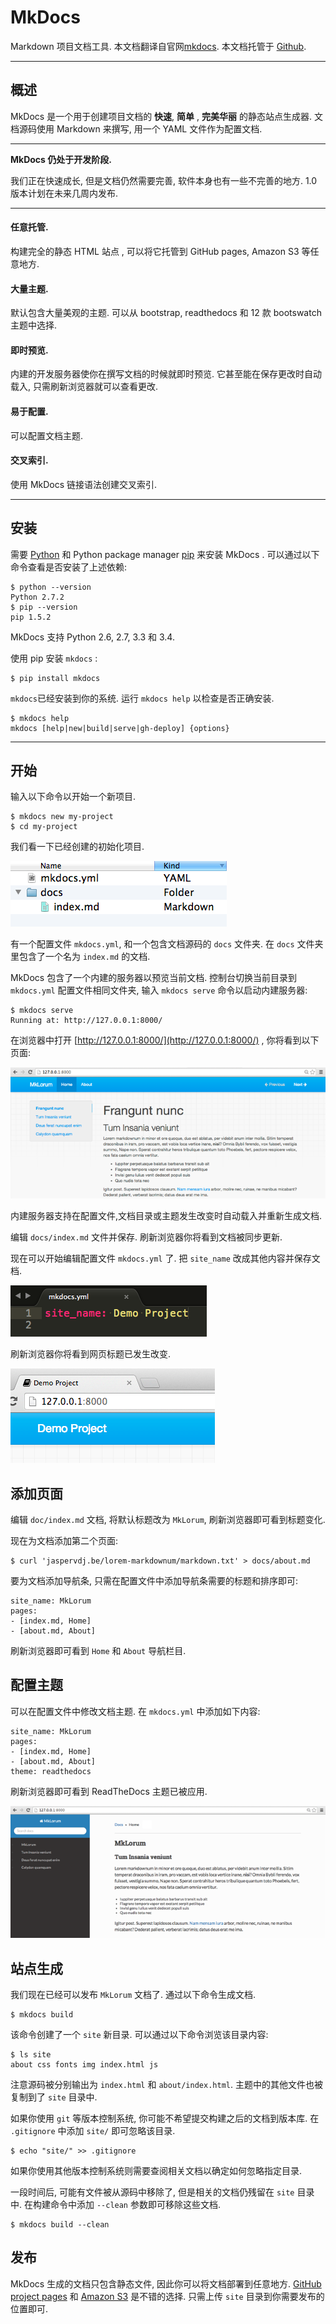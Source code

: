 # MkDocs

Markdown 项目文档工具. 本文档翻译自官网[mkdocs][mkdocs]. 本文档托管于 [Github][github].

---

## 概述

MkDocs 是一个用于创建项目文档的 **快速**, **简单** , **完美华丽** 的静态站点生成器. 文档源码使用 Markdown 来撰写, 用一个 YAML 文件作为配置文档.

---

**MkDocs 仍处于开发阶段.**

我们正在快速成长, 但是文档仍然需要完善, 软件本身也有一些不完善的地方. 1.0 版本计划在未来几周内发布.

---

#### 任意托管.

构建完全的静态 HTML 站点 , 可以将它托管到 GitHub pages, Amazon S3 等任意地方.

#### 大量主题.

默认包含大量美观的主题. 可以从 bootstrap, readthedocs 和 12 款 bootswatch 主题中选择.

#### 即时预览.

内建的开发服务器使你在撰写文档的时候就即时预览. 它甚至能在保存更改时自动载入, 只需刷新浏览器就可以查看更改.

#### 易于配置.

可以配置文档主题.

#### 交叉索引.

使用 MkDocs 链接语法创建交叉索引.

---

## 安装

需要 [Python][python] 和 Python package manager [pip][pip] 来安装 MkDocs . 可以通过以下命令查看是否安装了上述依赖:

    $ python --version
    Python 2.7.2
    $ pip --version
    pip 1.5.2

MkDocs 支持 Python 2.6, 2.7, 3.3 和 3.4.

使用 pip 安装 `mkdocs` :

    $ pip install mkdocs

`mkdocs`已经安装到你的系统. 运行 `mkdocs help` 以检查是否正确安装.

    $ mkdocs help
    mkdocs [help|new|build|serve|gh-deploy] {options}

---

## 开始

输入以下命令以开始一个新项目.

    $ mkdocs new my-project
    $ cd my-project

我们看一下已经创建的初始化项目.

![The initial MkDocs layout](img/initial-layout.png)

有一个配置文件 `mkdocs.yml`, 和一个包含文档源码的 `docs` 文件夹. 在 `docs` 文件夹里包含了一个名为 `index.md` 的文档.

MkDocs 包含了一个内建的服务器以预览当前文档. 控制台切换当前目录到 `mkdocs.yml` 配置文件相同文件夹, 输入 `mkdocs serve` 命令以启动内建服务器:

    $ mkdocs serve
	Running at: http://127.0.0.1:8000/

在浏览器中打开 [http://127.0.0.1:8000/](http://127.0.0.1:8000/) , 你将看到以下页面:

![The MkDocs live server](img/screenshot.png)

内建服务器支持在配置文件,文档目录或主题发生改变时自动载入并重新生成文档.

编辑 `docs/index.md` 文件并保存. 刷新浏览器你将看到文档被同步更新.

现在可以开始编辑配置文件 `mkdocs.yml` 了.  把 `site_name` 改成其他内容并保存文档.

![Editing the config file](img/initial-config.png)

刷新浏览器你将看到网页标题已发生改变.

![The site_name setting](img/site-name.png)

## 添加页面

编辑 `doc/index.md` 文档, 将默认标题改为 `MkLorum`, 刷新浏览器即可看到标题变化.

现在为文档添加第二个页面:

    $ curl 'jaspervdj.be/lorem-markdownum/markdown.txt' > docs/about.md

要为文档添加导航条, 只需在配置文件中添加导航条需要的标题和排序即可:

    site_name: MkLorum
    pages:
    - [index.md, Home]
    - [about.md, About]

刷新浏览器即可看到 `Home` 和 `About` 导航栏目.

## 配置主题

可以在配置文件中修改文档主题. 在 `mkdocs.yml` 中添加如下内容:

    site_name: MkLorum
    pages:
    - [index.md, Home]
    - [about.md, About]
    theme: readthedocs

刷新浏览器即可看到 ReadTheDocs 主题已被应用.

![Screenshot](img/readthedocs.png)

## 站点生成

我们现在已经可以发布 `MkLorum` 文档了. 通过以下命令生成文档.

    $ mkdocs build

该命令创建了一个 `site` 新目录. 可以通过以下命令浏览该目录内容:

    $ ls site
    about css fonts img index.html js

注意源码被分别输出为 `index.html` 和 `about/index.html`.  主题中的其他文件也被复制到了 `site` 目录中.

如果你使用 `git` 等版本控制系统, 你可能不希望提交构建之后的文档到版本库.  在 `.gitignore` 中添加 `site/` 即可忽略该目录.

    $ echo "site/" >> .gitignore

如果你使用其他版本控制系统则需要查阅相关文档以确定如何忽略指定目录.

一段时间后, 可能有文件被从源码中移除了, 但是相关的文档仍残留在 `site` 目录中. 在构建命令中添加 `--clean` 参数即可移除这些文档.

    $ mkdocs build --clean

## 发布

MkDocs 生成的文档只包含静态文件, 因此你可以将文档部署到任意地方. [GitHub project pages](https://help.github.com/articles/creating-project-pages-manually) 和 [Amazon S3](http://docs.aws.amazon.com/AmazonS3/latest/dev/WebsiteHosting.html) 是不错的选择. 只需上传 `site` 目录到你需要发布的位置即可.

[python]: https://www.python.org/
[pip]: http://pip.readthedocs.org/en/latest/installing.html
[mkdocs]: http://www.mkdocs.org/
[github]: https://github.com/chengsu/markdown-docs-zh/
